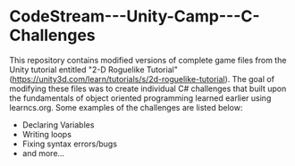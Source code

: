 # CodeStream---Unity-Camp---C-Challenges

  This repository contains modified versions of complete game files from the Unity tutorial entitled "2-D Roguelike Tutorial" (https://unity3d.com/learn/tutorials/s/2d-roguelike-tutorial). The goal of modifying these files was to create individual C# challenges that built upon the fundamentals of object oriented programming learned earlier using learncs.org. Some examples of the challenges are listed below:
  
  - Declaring Variables
  - Writing loops
  - Fixing syntax errors/bugs
  - and more...

